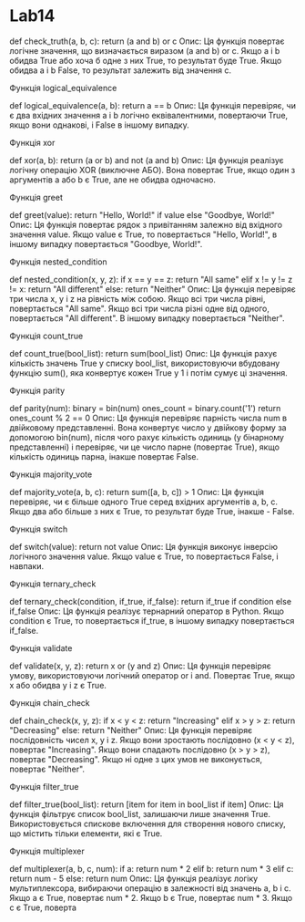 # Lab14
def check_truth(a, b, c):
    return (a and b) or c
Опис:
Ця функція повертає логічне значення, що визначається виразом (a and b) or c. Якщо a і b обидва True або хоча б одне з них True, то результат буде True. Якщо обидва a і b False, то результат залежить від значення c.

Функція logical_equivalence

def logical_equivalence(a, b):
    return a == b
Опис:
Ця функція перевіряє, чи є два вхідних значення a і b логічно еквівалентними, повертаючи True, якщо вони однакові, і False в іншому випадку.

Функція xor

def xor(a, b):
    return (a or b) and not (a and b)
Опис:
Ця функція реалізує логічну операцію XOR (виключне АБО). Вона повертає True, якщо один з аргументів a або b є True, але не обидва одночасно.

Функція greet

def greet(value):
    return "Hello, World!" if value else "Goodbye, World!"
Опис:
Ця функція повертає рядок з привітанням залежно від вхідного значення value. Якщо value є True, то повертається "Hello, World!", в іншому випадку повертається "Goodbye, World!".

Функція nested_condition

def nested_condition(x, y, z):
    if x == y == z:
        return "All same"
    elif x != y != z != x:
        return "All different"
    else:
        return "Neither"
Опис:
Ця функція перевіряє три числа x, y і z на рівність між собою. Якщо всі три числа рівні, повертається "All same". Якщо всі три числа різні одне від одного, повертається "All different". В іншому випадку повертається "Neither".

Функція count_true

def count_true(bool_list):
    return sum(bool_list)
Опис:
Ця функція рахує кількість значень True у списку bool_list, використовуючи вбудовану функцію sum(), яка конвертує кожен True у 1 і потім сумує ці значення.

Функція parity

def parity(num):
    binary = bin(num)
    ones_count = binary.count('1')
    return ones_count % 2 == 0
Опис:
Ця функція перевіряє парність числа num в двійковому представленні. Вона конвертує число у двійкову форму за допомогою bin(num), після чого рахує кількість одиниць (у бінарному представленні) і перевіряє, чи це число парне (повертає True), якщо кількість одиниць парна, інакше повертає False.

Функція majority_vote

def majority_vote(a, b, c):
    return sum([a, b, c]) > 1
Опис:
Ця функція перевіряє, чи є більше одного True серед вхідних аргументів a, b, c. Якщо два або більше з них є True, то результат буде True, інакше - False.

Функція switch

def switch(value):
    return not value
Опис:
Ця функція виконує інверсію логічного значення value. Якщо value є True, то повертається False, і навпаки.

Функція ternary_check

def ternary_check(condition, if_true, if_false):
    return if_true if condition else if_false
Опис:
Ця функція реалізує тернарний оператор в Python. Якщо condition є True, то повертається if_true, в іншому випадку повертається if_false.

Функція validate

def validate(x, y, z):
    return x or (y and z)
Опис:
Ця функція перевіряє умову, використовуючи логічний оператор or і and. Повертає True, якщо x або обидва y і z є True.

Функція chain_check

def chain_check(x, y, z):
    if x < y < z:
        return "Increasing"
    elif x > y > z:
        return "Decreasing"
    else:
        return "Neither"
Опис:
Ця функція перевіряє послідовність чисел x, y і z. Якщо вони зростають послідовно (x < y < z), повертає "Increasing". Якщо вони спадають послідовно (x > y > z), повертає "Decreasing". Якщо ні одне з цих умов не виконується, повертає "Neither".

Функція filter_true

def filter_true(bool_list):
    return [item for item in bool_list if item]
Опис:
Ця функція фільтрує список bool_list, залишаючи лише значення True. Використовується спискове включення для створення нового списку, що містить тільки елементи, які є True.

Функція multiplexer

def multiplexer(a, b, c, num):
    if a:
        return num * 2
    elif b:
        return num * 3
    elif c:
        return num - 5
    else:
        return num
Опис:
Ця функція реалізує логіку мультиплексора, вибираючи операцію в залежності від значень a, b і c. Якщо a є True, повертає num * 2. Якщо b є True, повертає num * 3. Якщо c є True, поверта








